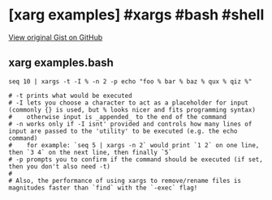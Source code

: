 # [xarg examples] #xargs #bash #shell

[View original Gist on GitHub](https://gist.github.com/Integralist/d2542276df2302d2e7a0475e6d58e816)

## xarg examples.bash

```shell
seq 10 | xargs -t -I % -n 2 -p echo "foo % bar % baz % qux % qiz %"

# -t prints what would be executed
# -I lets you choose a character to act as a placeholder for input (commonly {} is used, but % looks nicer and fits programming syntax)
#    otherwise input is _appended_ to the end of the command
# -n works only if -I isnt' provided and controls how many lines of input are passed to the 'utility' to be executed (e.g. the echo command)
#    for example: `seq 5 | xargs -n 2` would print `1 2` on one line, then `3 4` on the next line, then finally `5`
# -p prompts you to confirm if the command should be executed (if set, then you don't also need -t)
#
# Also, the performance of using xargs to remove/rename files is magnitudes faster than `find` with the `-exec` flag!
```

